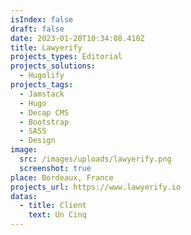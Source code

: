 ```yaml
---
isIndex: false
draft: false
date: 2023-01-20T10:34:08.410Z
title: Lawyerify
projects_types: Editorial
projects_solutions:
  - Hugolify
projects_tags:
  - Jamstack
  - Hugo
  - Decap CMS
  - Bootstrap
  - SASS
  - Design
image:
  src: /images/uploads/lawyerify.png
  screenshot: true
place: Bordeaux, France
projects_url: https://www.lawyerify.io
datas:
  - title: Client
    text: Un Cinq
---
```

